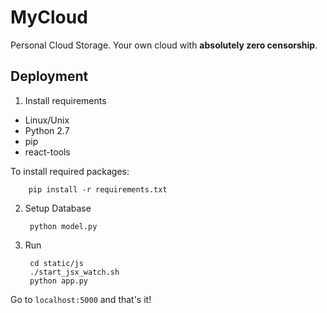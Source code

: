 MyCloud
=======

Personal Cloud Storage. Your own cloud with **absolutely zero censorship**.

## Deployment

1. Install requirements

  * Linux/Unix
  * Python 2.7
  * pip
  * react-tools
 
 
  To install required packages: 
  
        pip install -r requirements.txt

2. Setup Database

        python model.py
        
3. Run

		cd static/js
		./start_jsx_watch.sh
        python app.py
    

Go to `localhost:5000` and that's it!
